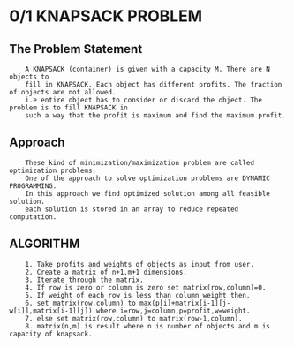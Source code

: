 # 0/1 KNAPSACK PROBLEM

   ## The Problem Statement

        A KNAPSACK (container) is given with a capacity M. There are N objects to
        fill in KNAPSACK. Each object has different profits. The fraction of objects are not allowed. 
        i.e entire object has to consider or discard the object. The problem is to fill KNAPSACK in 
        such a way that the profit is maximum and find the maximum profit.
    

   ## Approach
        
        These kind of minimization/maximization problem are called optimization problems.
        One of the approach to solve optimization problems are DYNAMIC PROGRAMMING.
        In this approach we find optimized solution among all feasible solution.
        each solution is stored in an array to reduce repeated computation.


   ## ALGORITHM

        1. Take profits and weights of objects as input from user.
        2. Create a matrix of n+1,m+1 dimensions.
        3. Iterate through the matrix.
        4. If row is zero or column is zero set matrix(row,column)=0.
        5. If weight of each row is less than column weight then,
        6. set matrix(row,column) to max(p[i]+matrix[i-1][j-w[i]],matrix[i-1][j]) where i=row,j=column,p=profit,w=weight.
        7. else set matrix(row,column) to matrix(row-1,column).
        8. matrix(n,m) is result where n is number of objects and m is capacity of knapsack.
